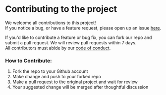 # Contributing to the project

We welcome all contributions to this project!  
If you notice a bug, or have a feature request, please open up an issue [here](https://github.com/UBC-MDS/DSCI_522_Group_34/issues).  

If you'd like to contribute a feature or bug fix, you can fork our repo and submit a pull request. We will review pull requests within 7 days.  
All contributors must abide by our [code of conduct](https://github.com/UBC-MDS/DSCI_522_Group_34/blob/main/CODE_OF_CONDUCT.md).

### How to Contribute:
1. Fork the repo to your Github account
2. Make change and push to your forked repo
3. Make a pull request to the original project and wait for review
4. Your suggested change will be merged after thoughtful discussion